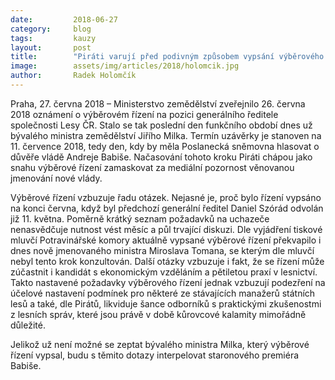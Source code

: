 ```yaml
---
date:         2018-06-27
category:     blog
tags:         kauzy
layout:       post
title:        "Piráti varují před podivným způsobem vypsání výběrového řízení na pozici ředitele Lesů ČR"
image:        assets/img/articles/2018/holomcik.jpg
author:       Radek Holomčík
---
```


Praha, 27. června 2018 – Ministerstvo zemědělství zveřejnilo 26. června 2018 oznámení o výběrovém řízení na pozici generálního ředitele společnosti Lesy ČR. Stalo se tak poslední den funkčního období dnes už bývalého ministra zemědělství Jiřího Milka. Termín uzávěrky je stanoven na 11. července 2018, tedy den, kdy by měla Poslanecká sněmovna hlasovat o důvěře vládě Andreje Babiše. Načasování tohoto kroku Piráti chápou jako snahu výběrové řízení zamaskovat za mediální pozornost věnovanou jmenování nové vlády.

Výběrové řízení vzbuzuje řadu otázek. Nejasné je, proč bylo řízení vypsáno na konci června, když byl předchozí generální ředitel Daniel Szórád odvolán již 11. května. Poměrně krátký seznam požadavků na uchazeče nenasvědčuje nutnost vést měsíc a půl trvající diskuzi. Dle vyjádření tiskové mluvčí Potravinářské komory aktuálně vypsané výběrové řízení překvapilo i dnes nově jmenovaného ministra Miroslava Tomana, se kterým dle mluvčí nebyl tento krok konzultován. Další otázky vzbuzuje i fakt, že se řízení může zúčastnit i kandidát s ekonomickým vzděláním a pětiletou praxí v lesnictví. Takto nastavené požadavky výběrového řízení jednak vzbuzují podezření na účelové nastavení podmínek pro některé ze stávajících manažerů státních lesů a také, dle Pirátů, likviduje šance odborníků s praktickými zkušenostmi z lesních správ, které jsou právě v době kůrovcové kalamity mimořádně důležité. 

Jelikož už není možné se zeptat bývalého ministra Milka, který výběrové řízení vypsal, budu s těmito dotazy interpelovat staronového premiéra Babiše. 
